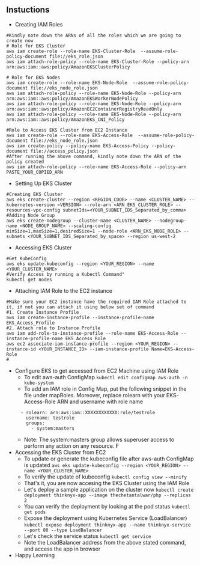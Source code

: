 ## Instuctions
* Creating IAM Roles
```
#Kindly note down the ARNs of all the roles which we are going to create now
# Role for EKS Cluster
aws iam create-role --role-name EKS-Cluster-Role  --assume-role-policy-document file://eks_role.json
aws iam attach-role-policy --role-name EKS-Cluster-Role --policy-arn arn:aws:iam::aws:policy/AmazonEKSClusterPolicy

# Role for EKS Nodes
aws iam create-role --role-name EKS-Node-Role  --assume-role-policy-document file://eks_node_role.json
aws iam attach-role-policy --role-name EKS-Node-Role --policy-arn arn:aws:iam::aws:policy/AmazonEKSWorkerNodePolicy
aws iam attach-role-policy --role-name EKS-Node-Role --policy-arn arn:aws:iam::aws:policy/AmazonEC2ContainerRegistryReadOnly
aws iam attach-role-policy --role-name EKS-Node-Role --policy-arn arn:aws:iam::aws:policy/AmazonEKS_CNI_Policy

#Role to Access EKS Cluster from EC2 Instance
aws iam create-role --role-name EKS-Access-Role  --assume-role-policy-document file://eks_node_role.json
aws iam create-policy --policy-name EKS-Access-Policy --policy-document file://access_policy.json
#After running the above command, kindly note down the ARN of the policy created
aws iam attach-role-policy --role-name EKS-Access-Role --policy-arn PASTE_YOUR_COPIED_ARN
```
* Setting Up EKS Cluster
```
#Creating EKS Cluster
aws eks create-cluster --region <REGION_CDOE> --name <CLUSTER_NAME> --kubernetes-version <VERSION> --role-arn <ARN_EKS_CLUSTER_ROLE> --resources-vpc-config subnetIds=<YOUR_SUBNET_IDS_Separated_by_comma>
#Adding Node Group
aws eks create-nodegroup --cluster-name <CLUSTER_NAME> --nodegroup-name <NODE_GROUP_NAME> --scaling-config minSize=1,maxSize=1,desiredSize=1 --node-role <ARN_EKS_NODE_ROLE> --subnets <YOUR_SUBNET_IDS_Separated_by_space> --region us-west-2
```

* Accessing EKS Cluster
```
#Get KubeConfig
aws eks update-kubeconfig --region <YOUR_REGION> --name <YOUR_CLUSTER_NAME>
#Verify Access by running a Kubectl Command"
kubectl get nodes
```
* Attaching IAM Role to the EC2 instance
```
#Make sure your EC2 instance have the required IAM Role attached to it, if not you can attach it using below set of command
#1. Create Instance Profile
aws iam create-instance-profile --instance-profile-name EKS_Access_Profile
#2. Attach role to Instance Profile
aws iam add-role-to-instance-profile --role-name EKS-Access-Role --instance-profile-name EKS_Access_Role
aws ec2 associate-iam-instance-profile --region <YOUR_REGION> --instance-id <YOUR_INSTANCE_ID> --iam-instance-profile Name=EKS-Access-Role
#
```
* Configure EKS to get accessed from EC2 Machine using IAM Role
  * To edit aws-auth ConfigMap
  ```kubectl edit configmap aws-auth -n kube-system```
  * To add an IAM role in Config Map, put the following snippet in the file under mapRoles. Moreover, replace rolearn with your EKS-Access-Role ARN and username with role name
  ```
    - rolearn: arn:aws:iam::XXXXXXXXXXXX:role/testrole
      username: testrole
      groups:
        - system:masters
  ```
  * Note: The system:masters group allows superuser access to perform any action on any resource. F
* Accessing the EKS Cluster from EC2
  * To update or generate the kubeconfig file after aws-auth ConfigMap is updated
  ```aws eks update-kubeconfig --region <YOUR_REGION> --name <YOUR_CLUSTER_NAME>```
  * To verify the update of kubeconfig
  ```kubectl config view --minify```
  * That's it, you are now accesing the EKS Cluster using the IAM Role
  * Let's deploy a sample application on the cluster now
  ```kubectl create deployment thinknyx-app --image thechetantalwar/php --replicas 2```
  * You can verify the deployment by looking at the pod status
  ```kubectl get pods```
  * Expose the deployment using Kubernetes Service (LoadBalancer)
  ```kubectl expose deployment thinknyx-app --name thinknyx-service --port 80 --type LoadBalancer```
  * Let's check the service status
  ```kubectl get service```
  * Note the LoadBalancer address from the above stated command, and access the app in browser
* Happy Learning